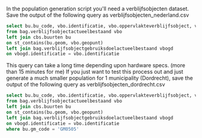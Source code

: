 In the population generation script you'll need a verblijfsobjecten dataset.
Save the output of the following query as verblijfsobjecten_nederland.csv

```sql
select bu.bu_code, vbo.identificatie, vbo.oppervlakteverblijfsobject, vbogd.gebruiksdoelverblijfsobject
from bag.verblijfsobjectactueelbestaand vbo
left join cbs.buurten bu
on st_contains(bu.geom, vbo.geopunt)
left join bag.verblijfsobjectgebruiksdoelactueelbestaand vbogd
on vbogd.identificatie = vbo.identificatie
```

This query can take a long time depending upon hardware specs. (more than 15 minutes for me)
If you just want to test this process out and just generate a much smaller population for 1 municipality (Dordrecht), save the output of the following query as verblijfsobjecten_dordrecht.csv

```sql
select bu.bu_code, vbo.identificatie, vbo.oppervlakteverblijfsobject, vbogd.gebruiksdoelverblijfsobject
from bag.verblijfsobjectactueelbestaand vbo
left join cbs.buurten bu
on st_contains(bu.geom, vbo.geopunt)
left join bag.verblijfsobjectgebruiksdoelactueelbestaand vbogd
on vbogd.identificatie = vbo.identificatie
where bu.gm_code = 'GM0505'
```
